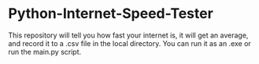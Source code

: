# Python-Internet-Speed-Tester
This repository will tell you how fast your internet is, it will get an average, and record it to a .csv file in the local directory. You can run it as an .exe or  run the main.py script.
